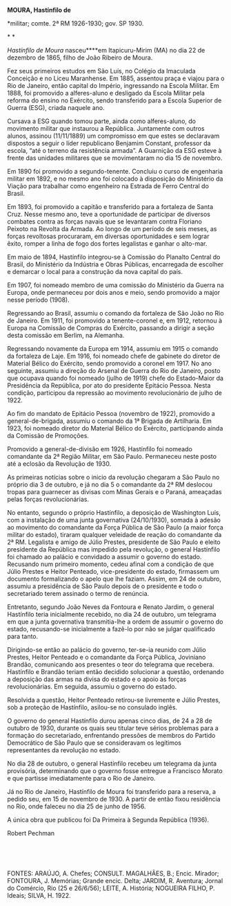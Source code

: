 **MOURA, Hastínfilo de**

\*militar; comte. 2ª RM 1926-1930; gov. SP 1930.

* *

*Hastínfilo de Moura* nasceu****em Itapicuru-Mirim (MA) no dia 22 de
dezembro de 1865, filho de João Ribeiro de Moura.

Fez seus primeiros estudos em São Luís, no Colégio da Imaculada
Conceição e no Liceu Maranhense. Em 1885, assentou praça e viajou para o
Rio de Janeiro, então capital do Império, ingressando na Escola Militar.
Em 1888, foi promovido a alferes-aluno e desligado da Escola Militar
pela reforma do ensino no Exército, sendo transferido para a Escola
Superior de Guerra (ESG), criada naquele ano.

Cursava a ESG quando tomou parte, ainda como alferes-aluno, do movimento
militar que instaurou a República. Juntamente com outros alunos, assinou
(11/11/1889) um compromisso em que estes se declaravam dispostos a
seguir o líder republicano Benjamim Constant, professor da escola, “até
o terreno da resistência armada”. A Guarnição da ESG esteve à frente das
unidades militares que se movimentaram no dia 15 de novembro.

Em 1890 foi promovido a segundo-tenente. Concluiu o curso de engenharia
militar em 1892, e no mesmo ano foi colocado à disposição do Ministério
da Viação para trabalhar como engenheiro na Estrada de Ferro Central do
Brasil.

Em 1893, foi promovido a capitão e transferido para a fortaleza de Santa
Cruz. Nesse mesmo ano, teve a oportunidade de participar de diversos
combates contra as forças navais que se levantaram contra Floriano
Peixoto na Revolta da Armada. Ao longo de um período de seis meses, as
forças revoltosas procuraram, em diversas oportunidades e sem lograr
êxito, romper a linha de fogo dos fortes legalistas e ganhar o alto-mar.

Em maio de 1894, Hastínfilo integrou-se à Comissão do Planalto Central
do Brasil, do Ministério da Indústria e Obras Públicas, encarregada de
escolher e demarcar o local para a construção da nova capital do país.

Em 1907, foi nomeado membro de uma comissão do Ministério da Guerra na
Europa, onde permaneceu por dois anos e meio, sendo promovido a major
nesse período (1908).

Regressando ao Brasil, assumiu o comando da fortaleza de São João no Rio
de Janeiro. Em 1911, foi promovido a tenente-coronel e, em 1912,
retornou à Europa na Comissão de Compras do Exército, passando a dirigir
a seção desta comissão em Berlim, na Alemanha.

Regressando novamente da Europa em 1914, assumiu em 1915 o comando da
fortaleza de Laje. Em 1916, foi nomeado chefe de gabinete do diretor de
Material Bélico do Exército, sendo promovido a coronel em 1917. No ano
seguinte, assumiu a direção do Arsenal de Guerra do Rio de Janeiro,
posto que ocupava quando foi nomeado (julho de 1919) chefe do
Estado-Maior da Presidência da República, por ato do presidente Epitácio
Pessoa. Nesta condição, participou da repressão ao movimento
revolucionário de julho de 1922.

Ao fim do mandato de Epitácio Pessoa (novembro de 1922), promovido a
general-de-brigada, assumiu o comando da 1ª Brigada de Artilharia. Em
1923, foi nomeado diretor do Material Bélico do Exército, participando
ainda da Comissão de Promoções.

Promovido a general-de-divisão em 1926, Hastínfilo foi nomeado
comandante da 2ª Região Militar, em São Paulo. Permaneceu neste posto
até a eclosão da Revolução de 1930.

As primeiras notícias sobre o início da revolução chegaram a São Paulo
no próprio dia 3 de outubro, e já no dia 5 o comandante da 2ª RM
deslocou tropas para guarnecer as divisas com Minas Gerais e o Paraná,
ameaçadas pelas forças revolucionárias.

No entanto, segundo o próprio Hastínfilo, a deposição de Washington
Luís, com a instalação de uma junta governativa (24/10/1930), somada à
adesão ao movimento do comandante da Força Pública de São Paulo (a maior
força militar do estado), tiraram qualquer veleidade de reação do
comandante da 2ª RM. Legalista e amigo de Júlio Prestes, presidente de
São Paulo e eleito presidente da República mas impedido pela revolução,
o general Hastínfilo foi chamado ao palácio e convidado a assumir o
governo do estado. Recusando num primeiro momento, cedeu afinal com a
condição de que Júlio Prestes e Heitor Penteado, vice-presidente do
estado, firmassem um documento formalizando o apelo que lhe faziam.
Assim, em 24 de outubro, assumiu a presidência de São Paulo depois de o
presidente e todo o secretariado terem assinado o termo de renúncia.

Entretanto, segundo João Neves da Fontoura e Renato Jardim, o general
Hastínfilo teria inicialmente recebido, no dia 24 de outubro, um
telegrama em que a junta governativa transmitia-lhe a ordem de assumir o
governo do estado, recusando-se inicialmente a fazê-lo por não se julgar
qualificado para tanto.

Dirigindo-se então ao palácio do governo, ter-se-ia reunido com Júlio
Prestes, Heitor Penteado e o comandante da Força Pública, Joviniano
Brandão, comunicando aos presentes o teor do telegrama que recebera.
Hastínfilo e Brandão teriam então decidido solucionar a questão,
ordenando a deposição das armas na divisa do estado e o apoio às forças
revolucionárias. Em seguida, assumiu o governo do estado.

Resolvida a questão, Heitor Penteado retirou-se livremente e Júlio
Prestes, sob a proteção de Hastínfilo, asilou-se no consulado inglês.

O governo do general Hastínfilo durou apenas cinco dias, de 24 a 28 de
outubro de 1930, durante os quais seu titular teve sérios problemas para
a formação do secretariado, enfrentando pressões de membros do Partido
Democrático de São Paulo que se consideravam os legítimos representantes
da revolução no estado.

No dia 28 de outubro, o general Hastínfilo recebeu um telegrama da junta
provisória, determinando que o governo fosse entregue a Francisco Morato
e que partisse imediatamente para o Rio de Janeiro.

Já no Rio de Janeiro, Hastínfilo de Moura foi transferido para a
reserva, a pedido seu, em 15 de novembro de 1930. A partir de então
fixou residência no Rio, onde faleceu no dia 25 de junho de 1956.

A única obra que publicou foi Da Primeira à Segunda República (1936).

Robert Pechman

 

 

FONTES: ARAÚJO, A. Chefes; CONSULT. MAGALHÃES, B.; Encic. Mirador;
FONTOURA, J. Memórias; Grande encic. Delta; JARDIM, R. Aventura; Jornal
do Comércio, Rio (25 e 26/6/56); LEITE, A. História; NOGUEIRA FILHO, P.
Ideais; SILVA, H. 1922.

 
